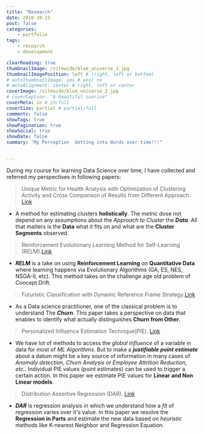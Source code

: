 ```yaml
---
title: "Research"
date: 2018-10-15
post: false
categories:
    - portfolio
tags:
    - research
    - development

clearReading: true
thumbnailImage: /sitewide/blue_universe_2.jpg 
thumbnailImagePosition: left # (right, left or bottom)
# autoThumbnailImage: yes # yes/ no
# metaAlignment: center # right, left or center
coverImage: /sitewide/blue_universe_2.jpg
# coverCaption: "A beautiful sunrise"
coverMeta: in # in/full
coverSize: partial # partial/full
comments: false
showTags: true
showPagination: true
showSocial: true
showDate: false
summary: "My Perception  Getting into Words over time!!!"


---
```


<!--more-->

During my course for learning Data Science over time, I have collected and referred my perspectives in following papers:


> Unique Metric for Health Analysis with Optimization of Clustering Activity and Cross Comparison of Results from Different Approach. [Link](https://arxiv.org/abs/1810.03419)

* A method for estimating clusters **holistically**. The *metric* dose not depend on any assumptions about the *Approach to Cluster* the ***Data***. All that matters is the **Data** what it fits on and what are the **Cluster Segments** observed.

<!-- ![Cross-tab Sparsity](/assets/images/crosstab_sparsity.png){height=40px width=50px}
 --><!-- {:class="img-responsive"} -->

<!-- 
{% include figure image_path="/assets/images/crosstab_sparsity.png" alt="Cross-tab Sparsity"  width="50" %} -->


> Reinforcement Evolutionary Learning Method for Self-Learning (RELM).[Link](https://www.researchgate.net/publication/328160390_Reinforcement_Evolutionary_Learning_Method_for_self-learning)  

* ***RELM*** is a take on using **Reinforcement Learning** on **Quantitative Data** where learning happens via Evolutionary Algorithms (GA, ES, NES, NSGA-II, etc). This method takes on the challenge age old problem of Concept Drift.  

> Futuristic Classification with Dynamic Reference Frame Strategy.[Link](https://arxiv.org/abs/1805.10168)  

* As a Data science practitioner, one of the classical problem is to understand The ***Churn***. This paper takes a perspective on data that enables to identify what actually distinguishes **Churn from Other**.   


> Personalized Influence Estimation Technique(PIE). [Link](https://arxiv.org/abs/1805.10940)  

* We have lot of methods to access the *global influence* of a variable in data for most of *ML Algorithms*. But to make a ***justifiable point estimate*** about a datum might be a key source of information in many cases of *Anomaly detection, Churn Analysis or Employee Attrition Reduction, etc..* Individual PIE values (point estimates) can be used to trigger a certain action. In this paper we estimate PIE values for **Linear and Non Linear models**. 



    
> Distribution Assertive Regression (DAR). [Link](https://arxiv.org/abs/1805.01618)  

* ***DAR*** is regression analysis in which we understand how a *fit* of regression varies over it's value. In this paper we resolve the **Regression in Parts** and estimate the new data based on *heuristic* methods like K-nearest Neighbor and Regression Equation.   
